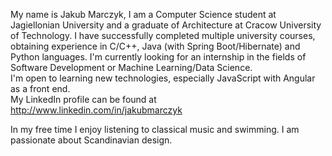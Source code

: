 My name is Jakub Marczyk, I am a Computer Science student at Jagiellonian University and a graduate of Architecture at Cracow University of Technology.
I have successfully completed multiple university courses, obtaining experience in C/C++, Java (with Spring Boot/Hibernate) and Python languages.
I'm currently looking for an internship in the fields of Software Development or Machine Learning/Data Science.  
I'm open to learning new technologies, especially JavaScript with Angular as a front end.  
My LinkedIn profile can be found at http://www.linkedin.com/in/jakubmarczyk

In my free time I enjoy listening to classical music and swimming. I am passionate about Scandinavian design.
